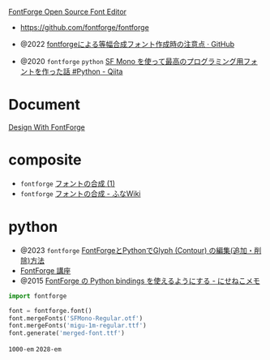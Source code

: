 [FontForge Open Source Font Editor](https://fontforge.org/en-US/)

- https://github.com/fontforge/fontforge

- @2022 [fontforgeによる等幅合成フォント作成時の注意点 · GitHub](https://gist.github.com/retorillo/0c80dea974816731a493afbc3a70fef2)
- @2020 `fontforge` `python` [SF Mono を使って最高のプログラミング用フォントを作った話 #Python - Qiita](https://qiita.com/delphinus/items/f472eb04ff91daf44274)

# Document

[Design With FontForge](http://designwithfontforge.com/en-US/index.html)

# composite

- `fontforge` [フォントの合成 (1)](https://aznote.jakou.com/fforge/02_merge.html)
- `fontforge` [フォントの合成 - ふなWiki](https://blue-red.ddo.jp/~ao/wiki/wiki.cgi?page=%A5%D5%A5%A9%A5%F3%A5%C8%A4%CE%B9%E7%C0%AE)

# python

- @2023 `fontforge` [FontForgeとPythonでGlyph (Contour) の編集(追加・削除)方法](https://ryota2357.com/blog/2023/fontforge-add-erase-glyph-with-python/)
- [FontForge 講座](https://aznote.jakou.com/fforge/index.html)
- @2015 [FontForge の Python bindings を使えるようにする - にせねこメモ](https://nixeneko.hatenablog.com/entry/2015/05/21/002602)

```py
import fontforge

font = fontforge.font()
font.mergeFonts('SFMono-Regular.otf')
font.mergeFonts('migu-1m-regular.ttf')
font.generate('merged-font.ttf')
```

`1000-em`
`2028-em`
